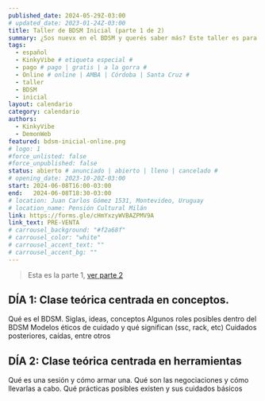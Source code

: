 ```yaml
---
published_date: 2024-05-29Z-03:00
# updated_date: 2023-01-24Z-03:00
title: Taller de BDSM Inicial (parte 1 de 2)
summary: ¿Sos nuevx en el BDSM y querés saber más? Este taller es para vos <3. Vamos a aprender sobre, kinks, prácticas, cómo armar una escena, qué cuidados tengo que tener y más cosas para que inicies tu exploración pervertida
tags:
  - español
  - KinkyVibe # etiqueta especial #
  - pago # pago | gratis | a la gorra #
  - Online # online | AMBA | Córdoba | Santa Cruz #
  - taller
  - BDSM
  - inicial
layout: calendario
category: calendario
authors:
  - KinkyVibe
  - DemonWeb
featured: bdsm-inicial-online.png
# logo: 1
#force_unlisted: false
#force_unpublished: false
status: abierto # anunciado | abierto | lleno | cancelado #
# opening_date: 2023-10-20Z-03:00
start: 2024-06-08T16:00-03:00
end:   2024-06-08T18:30-03:00
# location: Juan Carlos Gómez 1531, Montevideo, Uruguay
# location_name: Pensión Cultural Milán
link: https://forms.gle/cHmYxzyWVBAZPMV9A
link_text: PRE-VENTA
# carrousel_background: "#f2a68f"
# carrousel_color: "white"
# carrousel_accent_text: ""
# carrousel_accent_bg: ""
---
```


> Esta es la parte 1, [ver parte 2](/calendario/taller-bdsm-inicial-2024-06-parte-2)

## DÍA 1: Clase teórica centrada en conceptos.
Qué es el BDSM. Siglas, ideas, conceptos
Algunos roles posibles dentro del BDSM
Modelos éticos de cuidado y qué significan (ssc, rack, etc)
Cuidados posteriores, caídas, entre otros
## DÍA 2: Clase teórica centrada en herramientas
Qué es una sesión y cómo armar una.
Qué son las negociaciones y cómo llevarlas a cabo.
Qué prácticas posibles existen y sus cuidados básicos
